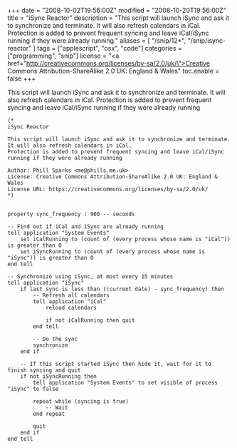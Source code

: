 +++
date = "2008-10-02T19:56:00Z"
modified = "2008-10-20T19:56:00Z"
title = "iSync Reactor"
description = "This script will launch iSync and ask it to synchronize and terminate. It will also refresh calendars in iCal. Protection is added to prevent frequent syncing and leave iCal/iSync running if they were already running."
aliases = [
  "/snip/12*",
  "/snip/isync-reactor"
]
tags = ["applescript", "osx", "code"]
categories = ["programming", "snip"]
license = "<a href=\"http://creativecommons.org/licenses/by-sa/2.0/uk/\">Creative Commons Attribution-ShareAlike 2.0 UK: England & Wales</a>"
toc.enable = false
+++

This script will launch iSync and ask it to synchronize and terminate. It will also refresh calendars in iCal.
Protection is added to prevent frequent syncing and leave iCal/iSync running if they were already running

```applescript
(*
iSync Reactor

This script will launch iSync and ask it to synchronize and terminate.  It will also refresh calendars in iCal.
Protection is added to prevent frequent syncing and leave iCal/iSync running if they were already running

Author: Phill Sparks <me@phills.me.uk>
License: Creative Commons Attribution-ShareAlike 2.0 UK: England & Wales
License URL: https://creativecommons.org/licenses/by-sa/2.0/uk/
*)


property sync_frequency : 900 -- seconds

-- Find out if iCal and iSync are already running
tell application "System Events"
    set iCalRunning to (count of (every process whose name is "iCal")) is greater than 0
    set iSyncRunning to (count of (every process whose name is "iSync")) is greater than 0
end tell

-- Synchronize using iSync, at most every 15 minutes
tell application "iSync"
    if last sync is less than ((current date) - sync_frequency) then
        -- Refresh all calendars
        tell application "iCal"
            reload calendars

            if not iCalRunning then quit
        end tell

        -- Do the sync
        synchronize
    end if

    -- If this script started iSync then hide it, wait for it to finish syncing and quit
    if not iSyncRunning then
        tell application "System Events" to set visible of process "iSync" to false

        repeat while (syncing is true)
            -- Wait
        end repeat

        quit
    end if
end tell
```
